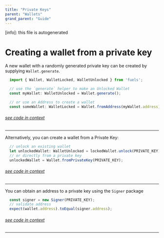 ```yaml
---
title: "Private Keys"
parent: "Wallets"
grand_parent: "Guide"
---
```


[info]: this file is autogenerated
# Creating a wallet from a private key

A new wallet with a randomly generated private key can be created by supplying `Wallet.generate`.


```typescript
  import { Wallet, WalletLocked, WalletUnlocked } from 'fuels';

  // use the `generate` helper to make an Unlocked Wallet
  const myWallet: WalletUnlocked = Wallet.generate();

  // or use an Address to create a wallet
  const someWallet: WalletLocked = Wallet.fromAddress(myWallet.address);
```
###### [see code in context](https://github.com/FuelLabs/fuels-ts/blob/master/packages/fuel-gauge/src/doc-examples.test.ts#L149-L157)

---


Alternatively, you can create a wallet from a Private Key:


```typescript
  // unlock an existing wallet
  let unlockedWallet: WalletUnlocked = lockedWallet.unlock(PRIVATE_KEY);
  // or directly from a private key
  unlockedWallet = Wallet.fromPrivateKey(PRIVATE_KEY);
```
###### [see code in context](https://github.com/FuelLabs/fuels-ts/blob/master/packages/fuel-gauge/src/doc-examples.test.ts#L163-L168)

---


You can obtain an address to a private key using the `Signer` package

```typescript
  const signer = new Signer(PRIVATE_KEY);
  // validate address
  expect(wallet.address).toEqual(signer.address);
```
###### [see code in context](https://github.com/FuelLabs/fuels-ts/blob/master/packages/fuel-gauge/src/doc-examples.test.ts#L252-L256)

---

